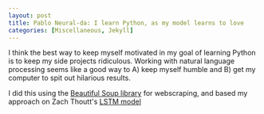 ```yaml
---
layout: post
title: Pablo Neural-da: I learn Python, as my model learns to love
categories: [Miscellaneous, Jekyll]
---
```


I think the best way to keep myself motivated in my goal of learning Python is to keep my side projects ridiculous. Working with natural language processing seems like a good way to A) keep myself humble and B) get my computer to spit out hilarious results.

I did this using the [Beautiful Soup library](https://www.crummy.com/software/BeautifulSoup/bs4/doc/) for webscraping, and based my approach on Zach Thoutt's [LSTM model](https://github.com/zackthoutt/got-book-6)


